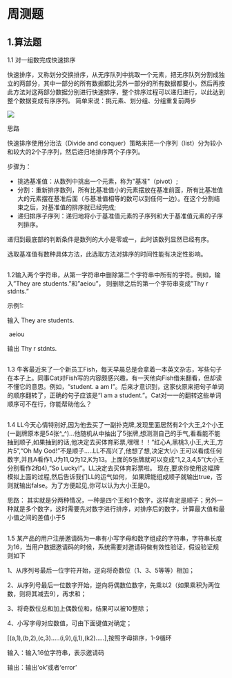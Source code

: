 # 周测题

## 1.算法题

1.1 对一组数完成快速排序

快速排序，又称划分交换排序，从无序队列中挑取一个元素，把无序队列分割成独立的两部分，其中一部分的所有数据都比另外一部分的所有数据都要小，然后再按此方法对这两部分数据分别进行快速排序，整个排序过程可以递归进行，以此达到整个数据变成有序序列。 简单来说：挑元素、划分组、分组重复前两步 

![](images\快速排序.gif)

思路

快速排序使用分治法（Divide and conquer）策略来把一个序列（list）分为较小和较大的2个子序列，然后递归地排序两个子序列。

步骤为：

- 挑选基准值：从数列中挑出一个元素，称为"基准"（pivot）;
- 分割：重新排序数列，所有比基准值小的元素摆放在基准前面，所有比基准值大的元素摆在基准后面（与基准值相等的数可以到任何一边）。在这个分割结束之后，对基准值的排序就已经完成;
- 递归排序子序列：递归地将小于基准值元素的子序列和大于基准值元素的子序列排序。

递归到最底部的判断条件是数列的大小是零或一，此时该数列显然已经有序。

选取基准值有数种具体方法，此选取方法对排序的时间性能有决定性影响。

```

```







1.2输入两个字符串，从第一字符串中删除第二个字符串中所有的字符。例如，输入”They are students.”和”aeiou”， 则删除之后的第一个字符串变成”Thy r stdnts.”

示例1:

 输入 They are students.

​	  aeiou

 输出 Thy r stdnts. 

```

```







1.3 牛客最近来了一个新员工Fish，每天早晨总是会拿着一本英文杂志，写些句子在本子上。同事Cat对Fish写的内容颇感兴趣，有一天他向Fish借来翻看，但却读不懂它的意思。例如，“student. a am I”。后来才意识到，这家伙原来把句子单词的顺序翻转了，正确的句子应该是“I am a student.”。Cat对一一的翻转这些单词顺序可不在行，你能帮助他么？

```

```



1.4 LL今天心情特别好,因为他去买了一副扑克牌,发现里面居然有2个大王,2个小王(一副牌原本是54张^_^)...他随机从中抽出了5张牌,想测测自己的手气,看看能不能抽到顺子,如果抽到的话,他决定去买体育彩票,嘿嘿！！“红心A,黑桃3,小王,大王,方片5”,“Oh My God!”不是顺子.....LL不高兴了,他想了想,决定大\小 王可以看成任何数字,并且A看作1,J为11,Q为12,K为13。上面的5张牌就可以变成“1,2,3,4,5”(大小王分别看作2和4),“So Lucky!”。LL决定去买体育彩票啦。 现在,要求你使用这幅牌模拟上面的过程,然后告诉我们LL的运气如何， 如果牌能组成顺子就输出true，否则就输出false。为了方便起见,你可以认为大小王是0。   

思路：
其实就是分两种情况，一种是四个王和1个数字，这样肯定是顺子；另外一种就是多个数字，这时需要先对数字进行排序，对排序后的数字，计算最大值和最小值之间的差值小于5

```

```





1.5 某产品的用户注册邀请码为一串有小写字母和数字组成的字符串，字符串长度为16，当用户数据邀请码的时候，系统需要对邀请码做有效性验证，假设验证规则如下

1、从序列号最后一位字符开始，逆向将奇数位（1、3、5等等）相加；

2、从序列号最后一位数字开始，逆向将偶数位数字，先乘以2（如果乘积为两位数，则将其减去9），再求和；

3、将奇数位总和加上偶数位和，结果可以被10整除；

4、小写字母对应数值，可由下面键值对确定；

[(a,1),(b,2),(c,3).....(i,9),(j,1),(k2).....],按照字母排序，1-9循环

输入：输入16位字符串，表示邀请码

输出：输出‘ok’或者‘error’

```python

```

